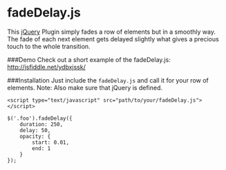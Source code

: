 fadeDelay.js
======

This [jQuery](http://www.jquery.com) Plugin simply fades a row of elements but in a smoothly way. The fade of each next element gets delayed slightly what gives a precious touch to the whole transition.

###Demo
Check out a short example of the fadeDelay.js:
http://jsfiddle.net/ydbxjssk/

###Installation
Just include the `fadeDelay.js` and call it for your row of elements.
Note: Also make sure that jQuery is defined.

```
<script type="text/javascript" src="path/to/your/fadeDelay.js"></script>
```
```
$('.foo').fadeDelay({
	duration: 250,
	delay: 50,
	opacity: {
		start: 0.01,
		end: 1
	}
});
```
